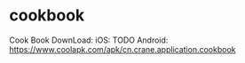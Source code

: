 # cookbook
Cook Book
DownLoad:
iOS: TODO
Android: https://www.coolapk.com/apk/cn.crane.application.cookbook
